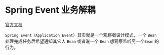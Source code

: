 # Spring Event 业务解耦

[官方文档](https://docs.spring.io/spring-framework/docs/current/reference/html/core.html#context-functionality-events)

`Spring Event（Application Event`）其实就是一个观察者设计模式，一个 `Bean` 处理完成任务后希望通知其它人 `Bean` 或者说一个 `Bean` 想观察监听另一个`Bean` 的行为。
